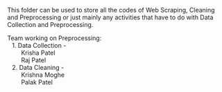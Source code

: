 This folder can be used to store all the codes of Web Scraping, Cleaning and Preprocessing or just mainly any activities that have to do with Data Collection and Preprocessing.  

Team working on Preprocessing:  
&ensp; 1. Data Collection -   
&emsp;&emsp; Krisha Patel  
&emsp;&emsp; Raj Patel  
&ensp; 2. Data Cleaning -   
&emsp;&emsp; Krishna Moghe  
&emsp;&emsp; Palak Patel  
